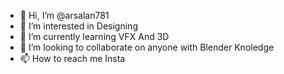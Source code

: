 - 👋 Hi, I’m @arsalan781
- 👀 I’m interested in Designing  
- 🌱 I’m currently learning VFX And 3D
- 💞️ I’m looking to collaborate on anyone with Blender Knoledge 
- 📫 How to reach me Insta

<!---
arsalan781/arsalan781 is a ✨ special ✨ repository because its `README.md` (this file) appears on your GitHub profile.
You can click the Preview link to take a look at your changes.
--->

